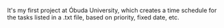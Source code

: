 It's my first project at Óbuda University, which creates a time schedule for the tasks listed in a .txt file, based on priority, fixed date, etc.
